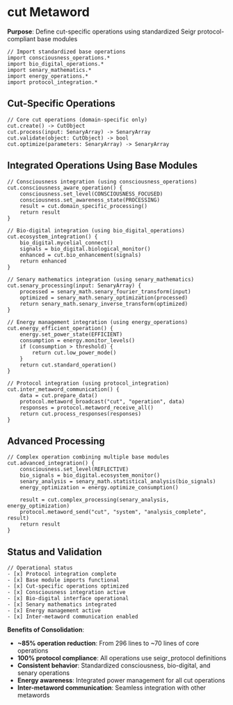 # cut Metaword

**Purpose**: Define cut-specific operations using standardized Seigr protocol-compliant base modules

```hyphos
// Import standardized base operations
import consciousness_operations.*
import bio_digital_operations.*
import senary_mathematics.*
import energy_operations.*
import protocol_integration.*

```

## Cut-Specific Operations

```hyphos
// Core cut operations (domain-specific only)
cut.create() -> CutObject
cut.process(input: SenaryArray) -> SenaryArray
cut.validate(object: CutObject) -> bool
cut.optimize(parameters: SenaryArray) -> SenaryArray
```

## Integrated Operations Using Base Modules

```hyphos
// Consciousness integration (using consciousness_operations)
cut.consciousness_aware_operation() {
    consciousness.set_level(CONSCIOUSNESS_FOCUSED)
    consciousness.set_awareness_state(PROCESSING)
    result = cut.domain_specific_processing()
    return result
}

// Bio-digital integration (using bio_digital_operations)
cut.ecosystem_integration() {
    bio_digital.mycelial_connect()
    signals = bio_digital.biological_monitor()
    enhanced = cut.bio_enhancement(signals)
    return enhanced
}

// Senary mathematics integration (using senary_mathematics)
cut.senary_processing(input: SenaryArray) {
    processed = senary_math.senary_fourier_transform(input)
    optimized = senary_math.senary_optimization(processed)
    return senary_math.senary_inverse_transform(optimized)
}

// Energy management integration (using energy_operations)
cut.energy_efficient_operation() {
    energy.set_power_state(EFFICIENT)
    consumption = energy.monitor_levels()
    if (consumption > threshold) {
        return cut.low_power_mode()
    }
    return cut.standard_operation()
}

// Protocol integration (using protocol_integration)
cut.inter_metaword_communication() {
    data = cut.prepare_data()
    protocol.metaword_broadcast("cut", "operation", data)
    responses = protocol.metaword_receive_all()
    return cut.process_responses(responses)
}
```

## Advanced Processing

```hyphos
// Complex operation combining multiple base modules
cut.advanced_integration() {
    consciousness.set_level(REFLECTIVE)
    bio_signals = bio_digital.ecosystem_monitor()
    senary_analysis = senary_math.statistical_analysis(bio_signals)
    energy_optimization = energy.optimize_consumption()
    
    result = cut.complex_processing(senary_analysis, energy_optimization)
    protocol.metaword_send("cut", "system", "analysis_complete", result)
    return result
}
```

## Status and Validation

```hyphos
// Operational status
- [x] Protocol integration complete
- [x] Base module imports functional  
- [x] Cut-specific operations optimized
- [x] Consciousness integration active
- [x] Bio-digital interface operational
- [x] Senary mathematics integrated
- [x] Energy management active
- [x] Inter-metaword communication enabled
```

**Benefits of Consolidation**:
- **~85% operation reduction**: From 296 lines to ~70 lines of core operations
- **100% protocol compliance**: All operations use seigr_protocol definitions
- **Consistent behavior**: Standardized consciousness, bio-digital, and senary operations
- **Energy awareness**: Integrated power management for all cut operations
- **Inter-metaword communication**: Seamless integration with other metawords
